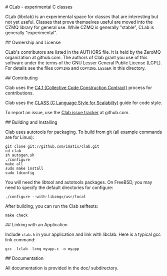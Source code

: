 
<A name="toc1-3" title="CLab - experimental C classes" />
# CLab - experimental C classes

CLab (libclab) is an experimental space for classes that are interesting but not yet useful. Classes that prove themselves useful are moved into the CZMQ library for general use. While CZMQ is generally "stable", CLab is generally "experimental".

<A name="toc2-8" title="Ownership and License" />
## Ownership and License

CLab's contributors are listed in the AUTHORS file. It is held by the ZeroMQ organization at github.com. The authors of Clab grant you use of this software under the terms of the GNU Lesser General Public License (LGPL). For details see the files `COPYING` and `COPYING.LESSER` in this directory.

<A name="toc2-13" title="Contributing" />
## Contributing

Clab uses the [C4.1 (Collective Code Construction Contract)](http://rfc.zeromq.org/spec:22) process for contributions.

Clab uses the [CLASS (C Language Style for Scalabilty)](http://rfc.zeromq.org/spec:21) guide for code style.

To report an issue, use the [Clab issue tracker](https://github.com/imatix/clab/issues) at github.com.

<A name="toc2-22" title="Building and Installing" />
## Building and Installing

Clab uses autotools for packaging. To build from git (all example commands are for Linux):

    git clone git://github.com/imatix/clab.git
    cd clab
    sh autogen.sh
    ./configure
    make all
    sudo make install
    sudo ldconfig

You will need the libtool and autotools packages. On FreeBSD, you may need to specify the default directories for configure:

    ./configure --with-libzmq=/usr/local

After building, you can run the Clab selftests:

    make check

<A name="toc2-43" title="Linking with an Application" />
## Linking with an Application

Include `clab.h` in your application and link with libclab. Here is a typical gcc link command:

    gcc -lclab -lzmq myapp.c -o myapp

<A name="toc2-50" title="Documentation" />
## Documentation

All documentation is provided in the doc/ subdirectory.
